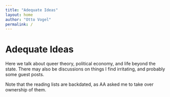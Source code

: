 ```yaml
---
title: "Adequate Ideas"
layout: home
author: "Otto Vogel"
permalink: /
---
```


# Adequate Ideas

Here we talk about queer theory, political economy, and life beyond the state. There may also be discussions on things I find irritating, and probably some guest posts. 


Note that the reading lists are backdated, as AA asked me to take over ownership of them.
